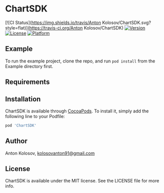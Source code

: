 # ChartSDK

[![CI Status](https://img.shields.io/travis/Anton Kolosov/ChartSDK.svg?style=flat)](https://travis-ci.org/Anton Kolosov/ChartSDK)
[![Version](https://img.shields.io/cocoapods/v/ChartSDK.svg?style=flat)](https://cocoapods.org/pods/ChartSDK)
[![License](https://img.shields.io/cocoapods/l/ChartSDK.svg?style=flat)](https://cocoapods.org/pods/ChartSDK)
[![Platform](https://img.shields.io/cocoapods/p/ChartSDK.svg?style=flat)](https://cocoapods.org/pods/ChartSDK)

## Example

To run the example project, clone the repo, and run `pod install` from the Example directory first.

## Requirements

## Installation

ChartSDK is available through [CocoaPods](https://cocoapods.org). To install
it, simply add the following line to your Podfile:

```ruby
pod 'ChartSDK'
```

## Author

Anton Kolosov, kolosovanton91@gmail.com

## License

ChartSDK is available under the MIT license. See the LICENSE file for more info.
